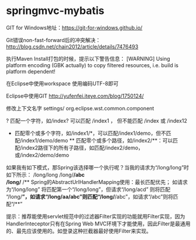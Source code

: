 # springmvc-mybatis

GIT for Windows地址：https://git-for-windows.github.io/

 Git错误non-fast-forward后的冲突解决： http://blog.csdn.net/chain2012/article/details/7476493

 执行Maven Install打包的时候，提示以下警告信息：
[WARNING] Using platform encoding (GBK actually) to copy filtered resources, i.e. build is platform dependent!

在Eclipse中使用workspace 使用编码UTF-8即可

Eclipse中使用GIT
http://yufenfei.iteye.com/blog/1750124/

修改上下文名字
settings/ org.eclipse.wst.common.component


?    匹配一个字符，如/index? 可以匹配 /index1 ， 但不能匹配 /index 或 /index12  
*    匹配零个或多个字符，如/index1/*，可以匹配/index1/demo，但不匹配/index1/demo/demo 
**   匹配零个或多个路径，如/index2/**：可以匹配/index2路径下的所有子路径，如匹配/index2/demo，或/index2/demo/demo 
 
如果我有如下模式，那Spring该选择哪一个执行呢？当我的请求为“/long/long”时如下所示： 
/long/long 
/long/**/abc  
/long/** 
/** 
Spring的AbstractUrlHandlerMapping使用：最长匹配优先； 
如请求为“/long/long” 将匹配第一个“/long/long”，但请求“/long/acd” 则将匹配 “/long/**”，如请求“/long/aa/abc”则匹配“/long/**/abc”，如请求“/abc”则将匹配“/**”

提示：推荐能使用servlet规范中的过滤器Filter实现的功能就用Filter实现，因为HandlerInteceptor只有在Spring Web MVC环境下才能使用，因此Filter是最通用的、最先应该使用的。如登录这种拦截器最好使用Filter来实现。